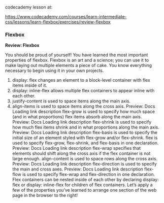 codecademy lesson at:

https://www.codecademy.com/courses/learn-intermediate-css/lessons/learn-flexbox/exercises/review-flexbox


### Flexbox

**Review: Flexbox**

You should be proud of yourself! You have learned the most important properties of flexbox. Flexbox is an art and a science; you can use it to make laying out multiple elements a piece of cake. You know everything necessary to begin using it in your own projects.

1. display: flex changes an element to a block-level container with flex items inside of it.
2. display: inline-flex allows multiple flex containers to appear inline with each other.
3. justify-content is used to space items along the main axis.
4. align-items is used to space items along the cross axis.
Preview: Docs Loading link description
flex-grow
 is used to specify how much space (and in what proportions) flex items absorb along the main axis.
Preview: Docs Loading link description
flex-shrink
 is used to specify how much flex items shrink and in what proportions along the main axis.
Preview: Docs Loading link description
flex-basis
 is used to specify the initial size of an element styled with flex-grow and/or flex-shrink.
flex is used to specify flex-grow, flex-shrink, and flex-basis in one declaration.
Preview: Docs Loading link description
flex-wrap
 specifies that elements should shift along the cross axis if the flex container is not large enough.
align-content is used to space rows along the cross axis.
Preview: Docs Loading link description
flex-direction
 is used to specify the main and cross axes.
Preview: Docs Loading link description
flex-flow
 is used to specify flex-wrap and flex-direction in one declaration.
Flex containers can be nested inside of each other by declaring display: flex or display: inline-flex for children of flex containers.
Let’s apply a few of the properties you’ve learned to arrange one section of the web page in the browser to the right!
